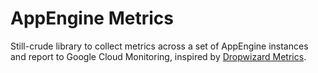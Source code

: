 
# AppEngine Metrics

Still-crude library to collect metrics across a set of AppEngine instances and 
report to Google Cloud Monitoring, inspired by [Dropwizard Metrics](https://github.com/dropwizard/metrics).

